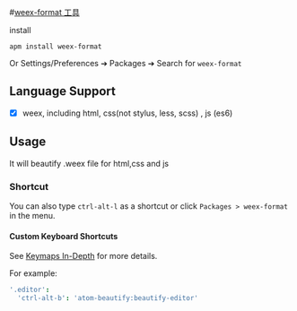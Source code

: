 #[weex-format 工具](https://github.com/walid1992/weex-format)

install

```
apm install weex-format
```

Or Settings/Preferences ➔ Packages ➔ Search for `weex-format`

## Language Support

- [x] weex, including html, css(not stylus, less, scss) , js (es6)

## Usage

It will beautify .weex file for html,css and js

### Shortcut

You can also type `ctrl-alt-l` as a shortcut or click `Packages > weex-format` in the menu.

#### Custom Keyboard Shortcuts

See [Keymaps In-Depth](https://atom.io/docs/latest/behind-atom-keymaps-in-depth) for more details.

For example:

```coffeescript
'.editor':
  'ctrl-alt-b': 'atom-beautify:beautify-editor'
```



